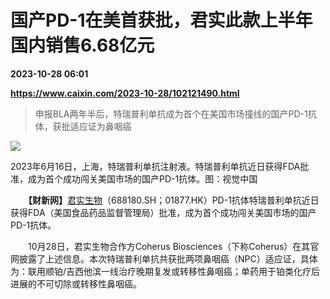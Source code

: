# 国产PD-1在美首获批，君实此款上半年国内销售6.68亿元

**2023-10-28 06:01**

**https://www.caixin.com/2023-10-28/102121490.html**

> 申报BLA两年半后，特瑞普利单抗成为首个在美国市场撞线的国产PD-1抗体，获批适应证为鼻咽癌

  

![](https://img.caixin.com/2023-10-28/169847235190639_840_560.jpg)

2023年6月16日，上海，特瑞普利单抗注射液。特瑞普利单抗近日获得FDA批准，成为首个成功闯关美国市场的国产PD-1抗体。图：视觉中国

  

　　**【财新网】**[君实生物](https://s.ccxe.com.cn/entities/companies/200415316)（688180.SH；01877.HK）PD-1抗体特瑞普利单抗近日获得FDA（美国食品药品监督管理局）批准，成为首个成功闯关美国市场的国产PD-1抗体。

　　10月28日，君实生物合作方Coherus Biosciences（下称Coherus）在其官网披露了上述信息。本次特瑞普利单抗共获批两项鼻咽癌（NPC）适应证，具体为：联用顺铂/吉西他滨一线治疗晚期复发或转移性鼻咽癌；单药用于铂类化疗后进展的不可切除或转移性鼻咽癌。